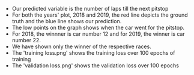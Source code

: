 - Our predicted variable is the number of laps till the next pitstop
- For both the years' plot, 2018 and 2019, the red line depicts the ground truth and the blue line shows our prediction. 
- The low points on the graph shows when the car went for the pitstop. 
- For 2018, the winnner is car number 12 and for 2019, the winner is car number 22. 
- We have shown only the winner of the respective races. 
- The 'training loss.png' shows the training loss over 100 epochs of training
- The 'validation loss.png' shows the validation loss over 100 epochs
